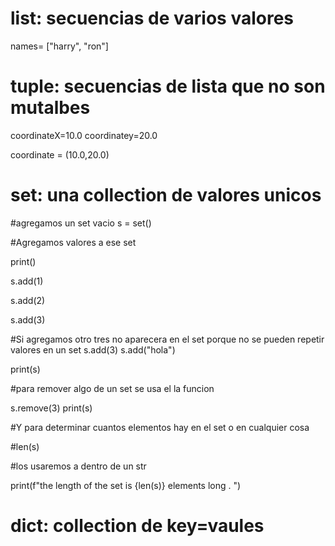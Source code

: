 list: secuencias de varios valores
===

names= ["harry", "ron"] 

tuple: secuencias de lista que no son mutalbes
===
coordinateX=10.0
coordinatey=20.0

coordinate = (10.0,20.0)

set: una collection de valores unicos
===

#agregamos un set vacio
s = set()

#Agregamos valores a ese set 

print()

s.add(1)

s.add(2)

s.add(3)

#Si agregamos otro tres no aparecera en el set porque no se pueden repetir valores en un set
s.add(3)
s.add("hola")

print(s)

#para remover algo de un set se usa el la funcion 

s.remove(3)
print(s)

#Y para determinar cuantos elementos hay en el set o en cualquier cosa 

#len(s)

#los usaremos a dentro de un str

print(f"the length of the set is {len(s)} elements long . ")

dict: collection de key=vaules 
===